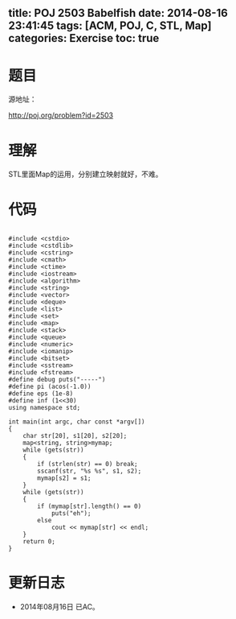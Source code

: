 title: POJ 2503 Babelfish
date: 2014-08-16 23:41:45
tags: [ACM, POJ, C, STL, Map]
categories: Exercise
toc: true
---
# 题目
源地址：

http://poj.org/problem?id=2503

# 理解
STL里面Map的运用，分别建立映射就好，不难。

<!-- more -->

# 代码

```

#include <cstdio>
#include <cstdlib>
#include <cstring>
#include <cmath>
#include <ctime>
#include <iostream>
#include <algorithm>
#include <string>
#include <vector>
#include <deque>
#include <list>
#include <set>
#include <map>
#include <stack>
#include <queue>
#include <numeric>
#include <iomanip>
#include <bitset>
#include <sstream>
#include <fstream>
#define debug puts("-----")
#define pi (acos(-1.0))
#define eps (1e-8)
#define inf (1<<30)
using namespace std;

int main(int argc, char const *argv[])
{
    char str[20], s1[20], s2[20];
    map<string, string>mymap;
    while (gets(str))
    {
        if (strlen(str) == 0) break;
        sscanf(str, "%s %s", s1, s2);
        mymap[s2] = s1;
    }
    while (gets(str))
    {
        if (mymap[str].length() == 0)
            puts("eh");
        else
            cout << mymap[str] << endl;
    }
    return 0;
}

```

# 更新日志
- 2014年08月16日 已AC。